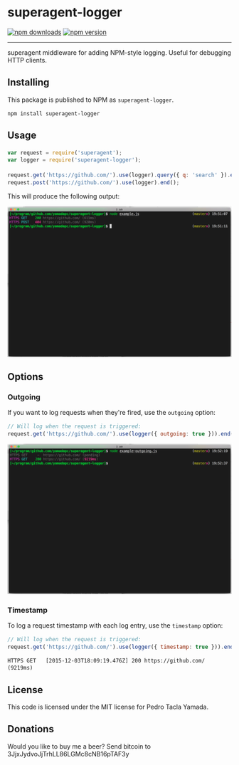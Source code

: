 superagent-logger
=================
[![npm downloads](http://img.shields.io/npm/dm/superagent-logger.svg)](https://www.npmjs.org/package/superagent-logger)
[![npm version](http://img.shields.io/npm/v/superagent-logger.svg)](https://www.npmjs.org/package/superagent-logger)
- - -
superagent middleware for adding NPM-style logging. Useful for debugging
HTTP clients.

## Installing
This package is published to NPM as `superagent-logger`.
```
npm install superagent-logger
```

## Usage
```javascript
var request = require('superagent');
var logger = require('superagent-logger');

request.get('https://github.com/').use(logger).query({ q: 'search' }).end();
request.post('https://github.com/').use(logger).end();
```
This will produce the following output:

![screeshot1](/screenshot1.png)

## Options

### Outgoing

If you want to log requests when they're fired, use the `outgoing` option:
```javascript
// Will log when the request is triggered:
request.get('https://github.com/').use(logger({ outgoing: true })).end();
```

![screeshot2](/screenshot2.png)

### Timestamp

To log a request timestamp with each log entry, use the `timestamp` option:
```javascript
// Will log when the request is triggered:
request.get('https://github.com/').use(logger({ timestamp: true })).end();
```

```
HTTPS GET   [2015-12-03T18:09:19.476Z] 200 https://github.com/ (9219ms)
```

## License
This code is licensed under the MIT license for Pedro Tacla Yamada.

## Donations
Would you like to buy me a beer? Send bitcoin to 3JjxJydvoJjTrhLL86LGMc8cNB16pTAF3y
